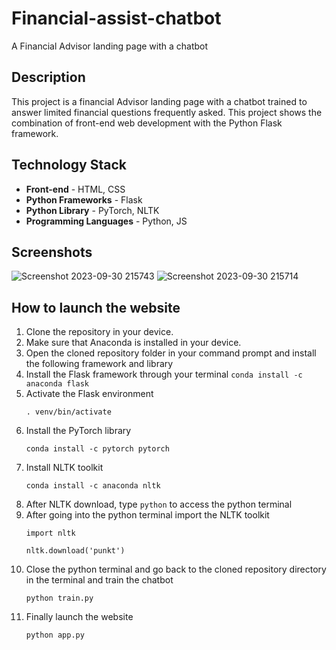 # Financial-assist-chatbot 

A Financial Advisor landing page with a chatbot

## Description
This project is a financial Advisor landing page with a chatbot trained to answer limited financial questions frequently asked. This project shows the combination of front-end web development with the Python Flask framework.

## Technology Stack
- **Front-end** - HTML, CSS
- **Python Frameworks** - Flask
- **Python Library** - PyTorch, NLTK
- **Programming Languages** - Python, JS

## Screenshots
![Screenshot 2023-09-30 215743](https://github.com/anwesa-sinha/Financial-assist-chatbot/assets/110493614/708c2aa7-df81-4ff3-af91-7b2fe22ffc6d)
![Screenshot 2023-09-30 215714](https://github.com/anwesa-sinha/Financial-assist-chatbot/assets/110493614/9d06f099-ee27-4d93-a09b-a815e9c703b9)

## How to launch the website
1. Clone the repository in your device.
2. Make sure that Anaconda is installed in your device.
3. Open the cloned repository folder in your command prompt and install the following framework and library
  1. Install the Flask framework through your terminal
    ```
    conda install -c anaconda flask
    ```
  3. Activate the Flask environment
     ```
     . venv/bin/activate
     ```
  4. Install the PyTorch library
     ```
     conda install -c pytorch pytorch
     ```
  5. Install NLTK toolkit
     ```
     conda install -c anaconda nltk
     ```
  6. After NLTK download, type ```python``` to access the python terminal
  7. After going into the python terminal import the NLTK toolkit
     ```
     import nltk
     ```
     ```
     nltk.download('punkt')
     ```
  8. Close the python terminal and go back to the cloned repository directory in the terminal and train the chatbot
     ```
     python train.py
     ```
  9. Finally launch the website
     ```
     python app.py
     ```
